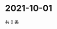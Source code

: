 # 2021-10-01

共 0 条

<!-- BEGIN WEIBO -->
<!-- 最后更新时间 Fri Oct 01 2021 04:11:26 GMT+0800 (China Standard Time) -->

<!-- END WEIBO -->
